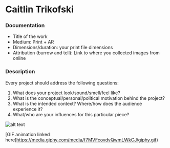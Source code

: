# Caitlin Trikofski

### Documentation
* Title of the work
* Medium: Print + AR
* Dimensions/duration: your print file dimensions
* Attribution (burrow and tell): Link to where you collected images from online

### Description
Every project should address the following questions:
1. What does your project look/sound/smell/feel like?
2. What is the conceptual/personal/political motivation behind the project?
3. What is the intended context? Where/how does the audience experience it?
4. What/who are your influences for this particular piece?

![alt text](https://i.imgur.com/7ETp646.jpg)

[GIF animation linked here]https://media.giphy.com/media/f7MVFcovdvQwmLWkCJ/giphy.gif)
